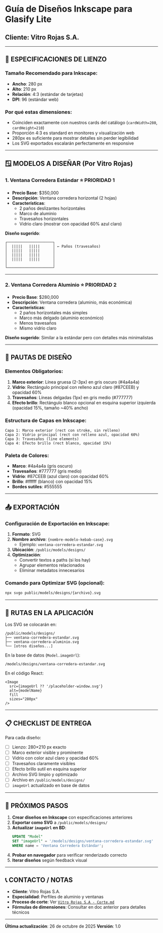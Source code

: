 # Guía de Diseños Inkscape para Glasify Lite
## Cliente: Vitro Rojas S.A.

---

## 📐 ESPECIFICACIONES DE LIENZO

### Tamaño Recomendado para Inkscape:
- **Ancho**: 280 px
- **Alto**: 210 px
- **Relación**: 4:3 (estándar de tarjetas)
- **DPI**: 96 (estándar web)

### Por qué estas dimensiones:
- Coinciden exactamente con nuestros cards del catálogo (`cardWidth=280`, `cardHeight=210`)
- Proporción 4:3 es standard en monitores y visualización web
- 280px es suficiente para mostrar detalles sin perder legibilidad
- Los SVG exportados escalarán perfectamente en responsive

---

## 🪟 MODELOS A DISEÑAR (Por Vitro Rojas)

### 1. **Ventana Corredera Estándar** ⭐ PRIORIDAD 1
- **Precio Base**: $350,000
- **Descripción**: Ventana corredera horizontal (2 hojas)
- **Características**:
  - 2 paños deslizantes horizontales
  - Marco de aluminio
  - Travesaños horizontales
  - Vidrio claro (mostrar con opacidad 60% azul claro)

**Diseño sugerido**:
```
┌─────────────────────┐
│  |||||   |||||      │ ← Paños (travesaños)
│  |||||   |||||      │
│  |||||   |||||      │
│  |||||   |||||      │
│                     │
└─────────────────────┘
```

---

### 2. **Ventana Corredera Aluminio** ⭐ PRIORIDAD 2
- **Precio Base**: $280,000
- **Descripción**: Ventana corredera (aluminio, más económica)
- **Características**:
  - 2 paños horizontales más simples
  - Marco más delgado (aluminio económico)
  - Menos travesaños
  - Mismo vidrio claro

**Diseño sugerido**: Similar a la estándar pero con detalles más minimalistas

---

## 🎨 PAUTAS DE DISEÑO

### Elementos Obligatorios:
1. **Marco exterior**: Línea gruesa (2-3px) en gris oscuro (#4a4a4a)
2. **Vidrio**: Rectángulo principal con relleno azul claro (#87CEEB) y opacidad 60%
3. **Travesaños**: Líneas delgadas (1px) en gris medio (#777777)
4. **Efecto brillo**: Rectángulo blanco opcional en esquina superior izquierda (opacidad 15%, tamaño ~40% ancho)

### Estructura de Capas en Inkscape:
```
Capa 1: Marco exterior (rect con stroke, sin relleno)
Capa 2: Vidrio principal (rect con relleno azul, opacidad 60%)
Capa 3: Travesaños (line elements)
Capa 4: Efecto brillo (rect blanco, opacidad 15%)
```

### Paleta de Colores:
- **Marco**: #4a4a4a (gris oscuro)
- **Travesaños**: #777777 (gris medio)
- **Vidrio**: #87CEEB (azul claro) con opacidad 60%
- **Brillo**: #ffffff (blanco) con opacidad 15%
- **Bordes sutiles**: #555555

---

## 📤 EXPORTACIÓN

### Configuración de Exportación en Inkscape:

1. **Formato**: SVG
2. **Nombre archivo**: `{nombre-modelo-kebab-case}.svg`
   - Ejemplo: `ventana-corredera-estandar.svg`
3. **Ubicación**: `/public/models/designs/`
4. **Optimización**: 
   - Convertir textos a paths (si los hay)
   - Agrupar elementos relacionados
   - Eliminar metadatos innecesarios

### Comando para Optimizar SVG (opcional):
```bash
npx svgo public/models/designs/{archivo}.svg
```

---

## 🔧 RUTAS EN LA APLICACIÓN

Los SVG se colocarán en:
```
/public/models/designs/
├── ventana-corredera-estandar.svg
├── ventana-corredera-aluminio.svg
└── [otros diseños...]
```

En la base de datos (`Model.imageUrl`):
```
/models/designs/ventana-corredera-estandar.svg
```

En el código React:
```tsx
<Image
  src={imageUrl ?? '/placeholder-window.svg'}
  alt={modelName}
  fill
  sizes="280px"
/>
```

---

## 📋 CHECKLIST DE ENTREGA

Para cada diseño:
- [ ] Lienzo: 280×210 px exacto
- [ ] Marco exterior visible y prominente
- [ ] Vidrio con color azul claro y opacidad 60%
- [ ] Travesaños claramente visibles
- [ ] Efecto brillo sutil en esquina superior
- [ ] Archivo SVG limpio y optimizado
- [ ] Archivo en `/public/models/designs/`
- [ ] `imageUrl` actualizado en base de datos

---

## 🚀 PRÓXIMOS PASOS

1. **Crear diseños en Inkscape** con especificaciones anteriores
2. **Exportar como SVG** a `/public/models/designs/`
3. **Actualizar `imageUrl` en BD**:
   ```sql
   UPDATE "Model" 
   SET "imageUrl" = '/models/designs/ventana-corredera-estandar.svg'
   WHERE name = 'Ventana Corredera Estándar';
   ```
4. **Probar en navegador** para verificar renderizado correcto
5. **Iterar diseños** según feedback visual

---

## 📞 CONTACTO / NOTAS

- **Cliente**: Vitro Rojas S.A.
- **Especialidad**: Perfiles de aluminio y ventanas
- **Proceso de corte**: Ver [`Vitro Rojas S.A - Corte.md`](./Vitro%20Rojas%20S.A%20-%20Corte.md)
- **Fórmulas de dimensiones**: Consultar en doc anterior para detalles técnicos

---

**Última actualización**: 26 de octubre de 2025
**Versión**: 1.0
